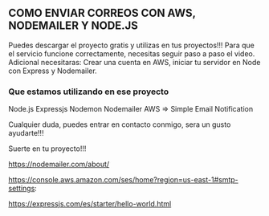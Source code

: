 ##  COMO ENVIAR CORREOS CON AWS, NODEMAILER Y NODE.JS

Puedes descargar el proyecto gratis y utilizas en tus proyectos!!!
Para que el servicio funcione correctamente, necesitas seguir paso a paso el video.
Adicional necesitaras:
Crear una cuenta en AWS, iniciar tu servidor en Node con Express y Nodemailer.

### Que estamos utilizando en ese proyecto

Node.js
Expressjs
Nodemon
Nodemailer
AWS => Simple Email Notification


Cualquier duda, puedes entrar en contacto conmigo, sera un gusto ayudarte!!!

Suerte en tu proyecto!!!

https://nodemailer.com/about/

https://console.aws.amazon.com/ses/home?region=us-east-1#smtp-settings:

https://expressjs.com/es/starter/hello-world.html

